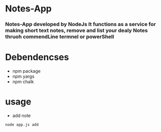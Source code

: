 # Notes-App
### Notes-App developed by NodeJs It functions as a service for making short text notes, remove and list your dealy Notes thruoh commendLine termnel or powerShell 

# Debendencses 
 - npm package 
 - npm yargs
 - npm chalk

 # usage 
 - add note
 ```
 node app.js add 

